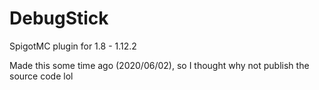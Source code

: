 # DebugStick
SpigotMC plugin for 1.8 - 1.12.2

Made this some time ago (2020/06/02), so I thought why not publish the source code lol
